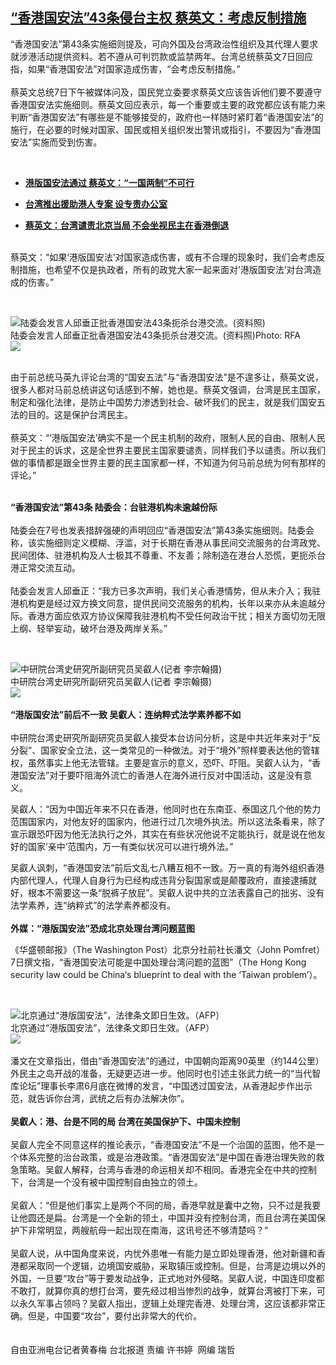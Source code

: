 <!--1594122471000-->
[“香港国安法”43条侵台主权 蔡英文：考虑反制措施](https://www.rfa.org/mandarin/yataibaodao/gangtai/hcm1-07072020073257.html)
------

<p>“香港国安法”第43条实施细则提及，可向外国及台湾政治性组织及其代理人要求就涉港活动提供资料。若不遵从可判罚款或监禁两年。台湾总统蔡英文7日回应指，如果“香港国安法”对国家造成伤害，“会考虑反制措施。”<br/> <br/> 蔡英文总统7日下午被媒体问及，国民党立委要求蔡英文应该告诉他们要不要遵守香港国安法实施细则。蔡英文回应表示，每一个重要或主要的政党都应该有能力来判断“香港国安法”有哪些是不能够接受的，政府也一样随时紧盯着“香港国安法”的施行，在必要的时候对国家、国民或相关组织发出警讯或指引，不要因为“香港国安法”实施而受到伤害。</p><p> </p><ul><li><b><a class="external-link" href="http://www.rfa.org/mandarin/yataibaodao/gangtai/hcm-06302020082612.html">港版国安法通过 蔡英文：“一国两制”不可行 </a></b></li></ul><ul><li><b><a class="external-link" href="http://www.rfa.org/mandarin/yataibaodao/gangtai/hx2-06182020070324.html">台湾推出援助港人专案 设专责办公室</a></b></li></ul><ul><li><b><a class="external-link" href="http://www.rfa.org/mandarin/Xinwen/2-05282020085225.html">蔡英文：台湾谴责北京当局 不会坐视民主在香港倒退</a></b></li></ul><p><br/> 蔡英文：“如果’港版国安法’对国家造成伤害，或有不合理的现象时，我们会考虑反制措施，也希望不仅是执政者，所有的政党大家一起来面对’港版国安法’对台湾造成的伤害。”</p><p> </p><p><div class="image-inline captioned" style="width:640px;"><div style="width:640px;"><img alt="陆委会发言人邱垂正批香港国安法43条扼杀台港交流。(资料照)" src="https://www.rfa.org/mandarin/yataibaodao/gangtai/hcm1-07072020073257.html/90b157826b630611.jpg" title="陆委会发言人邱垂正批香港国安法43条扼杀台港交流。(资料照)"/></div><div class="image-caption"><span style="width:640px;">陆委会发言人邱垂正批香港国安法43条扼杀台港交流。(资料照)</span><span class="copyright">Photo: RFA</span></div><div id="zoomattribute"><a class="single_image" href="/mandarin/yataibaodao/gangtai/hcm1-07072020073257.html/90b157826b630611.jpg" title="陆委会发言人邱垂正批香港国安法43条扼杀台港交流。(资料照)"><img src="/rfa_resources/graphics/icon-zoom.png"/></a></div></div></p><p><br/> 由于前总统马英九评论台湾的“国安五法”与“香港国安法”是不遑多让，蔡英文说，很多人都对马前总统讲这句话感到不解，她也是。蔡英文强调，台湾是民主国家，制定和强化法律，是防止中国势力渗透到社会、破坏我们的民主，就是我们国安五法的目的。这是保护台湾民主。<br/> <br/> 蔡英文：“’港版国安法’确实不是一个民主机制的政府，限制人民的自由、限制人民对于民主的诉求，这是全世界主要民主国家要谴责，同样我们予以谴责。所以我们做的事情都是跟全世界主要的民主国家都一样，不知道为何马前总统为何有那样的评论。”</p><p><br/> <b>“香港国安法”第43条 陆委会：台驻港机构未逾越份际</b><br/> <br/> 陆委会在7号也发表措辞强硬的声明回应“香港国安法”第43条实施细则。陆委会称，该实施细则定义模糊、浮滥，对于长期在香港从事民间交流服务的台湾政党、民间团体、驻港机构及人士极其不尊重、不友善；除制造在港台人恐慌，更扼杀台港正常交流互动。<br/> <br/> 陆委会发言人邱垂正：“我方已多次声明，我们关心香港情势，但从未介入；我驻港机构更是经过双方换文同意，提供民间交流服务的机构，长年以来亦从未逾越分际。香港方面应依双方协议保障我驻港机构不受任何政治干扰；相关方面切勿无限上纲、轻举妄动，破坏台港及两岸关系。”</p><p> </p><p><div class="image-inline captioned" style="width:640px;"><div style="width:640px;"><img alt="中研院台湾史研究所副研究员吴叡人(记者 李宗翰摄)" src="https://www.rfa.org/mandarin/yataibaodao/gangtai/hcm1-07072020073257.html/4.jpeg" title="中研院台湾史研究所副研究员吴叡人(记者 李宗翰摄)"/></div><div class="image-caption"><span style="width:640px;">中研院台湾史研究所副研究员吴叡人(记者 李宗翰摄)</span><span class="copyright"> </span></div><div id="zoomattribute"><a class="single_image" href="/mandarin/yataibaodao/gangtai/hcm1-07072020073257.html/4.jpeg" title="中研院台湾史研究所副研究员吴叡人(记者 李宗翰摄)"><img src="/rfa_resources/graphics/icon-zoom.png"/></a></div></div> <br/> <b>“港版国安法”前后不一致 吴叡人：连纳粹式法学素养都不如</b><br/> <br/> 中研院台湾史研究所副研究员吴叡人接受本台访问分析，这是中共近年来对于“反分裂”、国家安全立法，这一类常见的一种做法。对于“境外”照样要表达他的管辖权，虽然事实上他无法管辖。主要是宣示的意义，恐吓、吓阻。吴叡人认为，“香港国安法”对于要吓阻海外流亡的香港人在海外进行反对中国活动，这是没有意义。</p><p>吴叡人：“因为中国近年来不只在香港，他同时也在东南亚、泰国这几个他的势力范围国家内，对他友好的国家内，他进行过几次境外执法。所以这法条看来，除了宣示跟恐吓因为他无法执行之外，其实在有些状况他说不定能执行，就是说在他友好的国家’亲中’范围内，万一有类似状况可以进行境外法。”</p><p>吴叡人讽刺，“香港国安法”前后文乱七八糟互相不一致。万一真的有海外组织香港内部代理人，代理人自身行为已经构成违背分裂国家或是颠覆政府，直接逮捕就好，根本不需要这一条“脱裤子放屁”。吴叡人说中共的立法表露自己的拙劣、没有法学素养，连“纳粹式”的法学素养都没有。<br/> <br/> <b>外媒：“港版国安法”恐成北京处理台湾问题蓝图</b></p><p>《华盛顿邮报》（The Washington Post）北京分社前社长潘文（John Pomfret）7日撰文指，“香港国安法可能是中国处理台湾问题的蓝图”（The Hong Kong security law could be China‘s blueprint to deal with the ‘Taiwan problem’）。</p><p> </p><p><div class="image-inline captioned" style="width:1500px;"><div style="width:1500px;"><img alt="北京通过“港版国安法”，法律条文即日生效。（AFP）" src="https://www.rfa.org/mandarin/yataibaodao/gangtai/al-06302020093258.html/000_1UC4F1.jpg" title="北京通过“港版国安法”，法律条文即日生效。（AFP）"/></div><div class="image-caption"><span style="width:1500px;">北京通过“港版国安法”，法律条文即日生效。（AFP）</span><span class="copyright"> </span></div><div id="zoomattribute"><a class="single_image" href="/mandarin/yataibaodao/gangtai/al-06302020093258.html/000_1UC4F1.jpg" title="北京通过“港版国安法”，法律条文即日生效。（AFP）"><img src="/rfa_resources/graphics/icon-zoom.png"/></a></div></div> <br/> 潘文在文章指出，借由“香港国安法”的通过，中国朝向距离90英里（约144公里）外民主之岛开战的准备，无疑更迈进一步。他同时也引述主张武力统一的“当代智库论坛”理事长李肃6月底在微博的发言，“中国透过国安法，从香港起步作出示范，就告诉你台湾，武统之后有办法解决你”。<br/> <br/><b>吴叡人：港、台是不同的局 台湾在美国保护下、中国未控制<br/> </b><br/> 吴叡人完全不同意这样的推论表示，“香港国安法”不是一个治国的蓝图，他不是一个体系完整的治台政策，或是治港政策。“香港国安法”是中国在香港治理失败的救急策略。吴叡人解释，台湾与香港的命运相关却不相同。香港完全在中共的控制下，台湾是一个没有被中国控制自由独立的领土。<br/> <br/> 吴叡人：“但是他们事实上是两个不同的局，香港早就是囊中之物，只不过是我要让他圆还是扁。台湾是一个全新的领土，中国并没有控制台湾，而且台湾在美国保护下非常明显，两艘航母一起出现在南海，这讯号还不够清楚吗？”<br/> <br/> 吴叡人说，从中国角度来说，内忧外患唯一有能力是立即处理香港，他对新疆和香港都采取同一个逻辑，边境国安威胁，采取镇压或控制。但是，台湾是边境以外的外国，一旦要“攻台”等于要发动战争，正式地对外侵略。吴叡人说，中国连印度都不敢打，就算你真的想打台湾，要先经过相当惨烈的战争，就算台湾被打下来，可以永久军事占领吗？吴叡人指出，逻辑上处理完香港、处理台湾，这应该都非常正确。但是，中国要“攻台”，要付出非常大的代价。<br/> <br/> <br/> 自由亚洲电台记者黄春梅 台北报道 责编 许书婷  网编 瑞哲</p>
